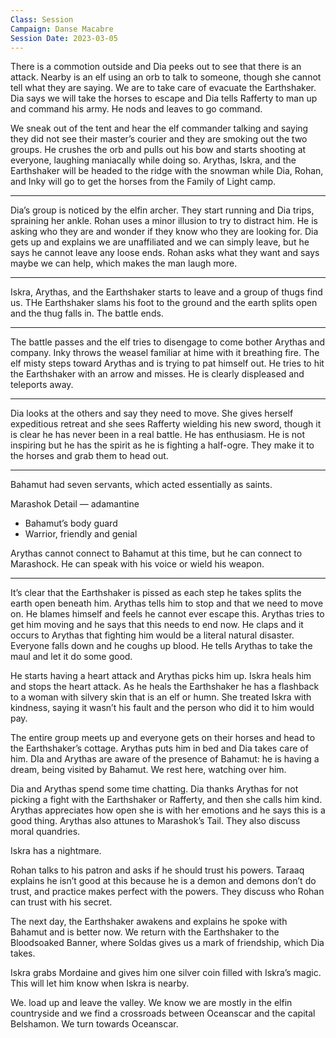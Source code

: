 ```yaml
---
Class: Session
Campaign: Danse Macabre
Session Date: 2023-03-05
---
```

There is a commotion outside and Dia peeks out to see that there is an attack. Nearby is an elf using an orb to talk to someone, though she cannot tell what they are saying. We are to take care of evacuate the Earthshaker. Dia says we will take the horses to escape and Dia tells Rafferty to man up and command his army. He nods and leaves to go command.

We sneak out of the tent and hear the elf commander talking and saying they did not see their master’s courier and they are smoking out the two groups. He crushes the orb and pulls out his bow and starts shooting at everyone, laughing maniacally while doing so. Arythas, Iskra, and the Earthshaker will be headed to the ridge with the snowman while Dia, Rohan, and Inky will go to get the horses from the Family of Light camp.

---

Dia’s group is noticed by the elfin archer. They start running and Dia trips, spraining her ankle. Rohan uses a minor illusion to try to distract him. He is asking who they are and wonder if they know who they are looking for. Dia gets up and explains we are unaffiliated and we can simply leave, but he says he cannot leave any loose ends. Rohan asks what they want and says maybe we can help, which makes the man laugh more.

---

Iskra, Arythas, and the Earthshaker starts to leave and a group of thugs find us. THe Earthshaker slams his foot to the ground and the earth splits open and the thug falls in. The battle ends.

---

The battle passes and the elf tries to disengage to come bother Arythas and company. Inky throws the weasel familiar at hime with it breathing fire. The elf misty steps toward Arythas and is trying to pat himself out. He tries to hit the Earthshaker with an arrow and misses. He is clearly displeased and teleports away.

---

Dia looks at the others and say they need to move. She gives herself expeditious retreat and she sees Rafferty wielding his new sword, though it is clear he has never been in a real battle. He has enthusiasm. He is not inspiring but he has the spirit as he is fighting a half-ogre. They make it to the horses and grab them to head out.

---

Bahamut had seven servants, which acted essentially as saints.

Marashok Detail — adamantine

- Bahamut’s body guard
- Warrior, friendly and genial

Arythas cannot connect to Bahamut at this time, but he can connect to Marashock. He can speak with his voice or wield his weapon.

---

It’s clear that the Earthshaker is pissed as each step he takes splits the earth open beneath him. Arythas tells him to stop and that we need to move on. He blames himself and feels he cannot ever escape this. Arythas tries to get him moving and he says that this needs to end now. He claps and it occurs to Arythas that fighting him would be a literal natural disaster. Everyone falls down and he coughs up blood. He tells Arythas to take the maul and let it do some good.

He starts having a heart attack and Arythas picks him up. Iskra heals him and stops the heart attack. As he heals the Earthshaker he has a flashback to a woman with silvery skin that is an elf or humn. She treated Iskra with kindness, saying it wasn’t his fault and the person who did it to him would pay.

The entire group meets up and everyone gets on their horses and head to the Earthshaker’s cottage. Arythas puts him in bed and Dia takes care of him. DIa and Arythas are aware of the presence of Bahamut: he is having a dream, being visited by Bahamut. We rest here, watching over him.

Dia and Arythas spend some time chatting. Dia thanks Arythas for not picking a fight with the Earthshaker or Rafferty, and then she calls him kind. Arythas appreciates how open she is with her emotions and he says this is a good thing. Arythas also attunes to Marashok’s Tail. They also discuss moral quandries.

Iskra has a nightmare.

Rohan talks to his patron and asks if he should trust his powers. Taraaq explains he isn’t good at this because he is a demon and demons don’t do trust, and practice makes perfect with the powers. They discuss who Rohan can trust with his secret.

The next day, the Earthshaker awakens and explains he spoke with Bahamut and is better now. We return with the Earthshaker to the Bloodsoaked Banner, where Soldas gives us a mark of friendship, which Dia takes.

Iskra grabs Mordaine and gives him one silver coin filled with Iskra’s magic. This will let him know when Iskra is nearby.

We. load up and leave the valley. We know we are mostly in the elfin countryside and we find a crossroads between Oceanscar and the capital Belshamon. We turn towards Oceanscar.